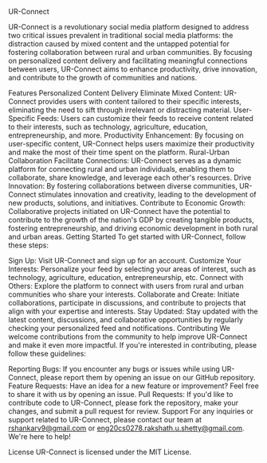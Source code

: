 UR-Connect

UR-Connect is a revolutionary social media platform designed to address two critical issues prevalent in traditional social media platforms: the distraction caused by mixed content and the untapped potential for fostering collaboration between rural and urban communities. By focusing on personalized content delivery and facilitating meaningful connections between users, UR-Connect aims to enhance productivity, drive innovation, and contribute to the growth of communities and nations.

Features
Personalized Content Delivery
Eliminate Mixed Content: UR-Connect provides users with content tailored to their specific interests, eliminating the need to sift through irrelevant or distracting material.
User-Specific Feeds: Users can customize their feeds to receive content related to their interests, such as technology, agriculture, education, entrepreneurship, and more.
Productivity Enhancement: By focusing on user-specific content, UR-Connect helps users maximize their productivity and make the most of their time spent on the platform.
Rural-Urban Collaboration
Facilitate Connections: UR-Connect serves as a dynamic platform for connecting rural and urban individuals, enabling them to collaborate, share knowledge, and leverage each other's resources.
Drive Innovation: By fostering collaborations between diverse communities, UR-Connect stimulates innovation and creativity, leading to the development of new products, solutions, and initiatives.
Contribute to Economic Growth: Collaborative projects initiated on UR-Connect have the potential to contribute to the growth of the nation's GDP by creating tangible products, fostering entrepreneurship, and driving economic development in both rural and urban areas.
Getting Started
To get started with UR-Connect, follow these steps:

Sign Up: Visit UR-Connect and sign up for an account.
Customize Your Interests: Personalize your feed by selecting your areas of interest, such as technology, agriculture, education, entrepreneurship, etc.
Connect with Others: Explore the platform to connect with users from rural and urban communities who share your interests.
Collaborate and Create: Initiate collaborations, participate in discussions, and contribute to projects that align with your expertise and interests.
Stay Updated: Stay updated with the latest content, discussions, and collaborative opportunities by regularly checking your personalized feed and notifications.
Contributing
We welcome contributions from the community to help improve UR-Connect and make it even more impactful. If you're interested in contributing, please follow these guidelines:

Reporting Bugs: If you encounter any bugs or issues while using UR-Connect, please report them by opening an issue on our GitHub repository.
Feature Requests: Have an idea for a new feature or improvement? Feel free to share it with us by opening an issue.
Pull Requests: If you'd like to contribute code to UR-Connect, please fork the repository, make your changes, and submit a pull request for review.
Support
For any inquiries or support related to UR-Connect, please contact our team at rshankarv9@gmail.com or eng20cs0278.rakshath.u.shetty@gmail.com. We're here to help!

License
UR-Connect is licensed under the MIT License.

